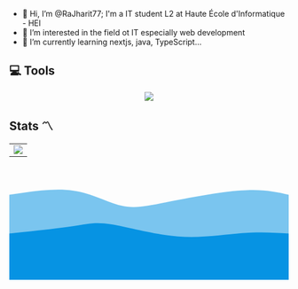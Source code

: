 - 👋 Hi, I’m @RaJharit77; I'm a IT student L2 at Haute École d'Informatique - HEI
- 👀 I’m interested in the field ot IT especially web development 
- 🌱 I’m currently learning nextjs, java, TypeScript...

## 💻 Tools

<p align="center">
  <a href="https://skillicons.dev">
    <img src="https://skillicons.dev/icons?i=js,ts,java,postgres,sqlite,react,vite,nextjs,github,idea,spring,postman,aws" />
  </a>
</p>

## Stats 〽️

<table>
  <tr>
    <td>
      <a href="https://github.com/anuraghazra/github-readme-stats">
        <img src="https://github-readme-stats.vercel.app/api/top-langs/?username=RaJharit77&layout=pie" /> 
      </a>
    </td>
</table>

<svg width="100%" height="100%" id="svg" viewBox="0 0 1440 590" xmlns="http://www.w3.org/2000/svg" class="transition duration-300 ease-in-out delay-150"><style>
          .path-0{
            animation:pathAnim-0 4s;
            animation-timing-function: linear;
            animation-iteration-count: infinite;
          }
          @keyframes pathAnim-0{
            0%{
              d: path("M 0,600 L 0,150 C 116.6794258373206,132.3732057416268 233.3588516746412,114.74641148325358 331,129 C 428.6411483253588,143.25358851674642 507.244019138756,189.38755980861248 576,206 C 644.755980861244,222.61244019138752 703.6650717703347,209.70334928229664 813,188 C 922.3349282296653,166.29665071770336 1082.0956937799044,135.79904306220095 1195,128 C 1307.9043062200956,120.20095693779903 1373.9521531100477,135.10047846889952 1440,150 L 1440,600 L 0,600 Z");
            }
            25%{
              d: path("M 0,600 L 0,150 C 119.03349282296651,172.2775119617225 238.06698564593302,194.55502392344496 340,205 C 441.933014354067,215.44497607655504 526.7655502392346,214.05741626794259 606,196 C 685.2344497607654,177.94258373205741 758.8708133971293,143.2153110047847 863,145 C 967.1291866028707,146.7846889952153 1101.751196172249,185.08133971291866 1203,192 C 1304.248803827751,198.91866028708134 1372.1244019138755,174.45933014354068 1440,150 L 1440,600 L 0,600 Z");
            }
            50%{
              d: path("M 0,600 L 0,150 C 123.19617224880383,162.45933014354068 246.39234449760767,174.91866028708134 334,192 C 421.60765550239233,209.08133971291866 473.62679425837325,230.7846889952153 567,207 C 660.3732057416267,183.2153110047847 795.1004784688994,113.94258373205744 906,111 C 1016.8995215311006,108.05741626794256 1103.9712918660287,171.44497607655504 1189,189 C 1274.0287081339713,206.55502392344496 1357.0143540669856,178.2775119617225 1440,150 L 1440,600 L 0,600 Z");
            }
            75%{
              d: path("M 0,600 L 0,150 C 78.72727272727272,111.35885167464113 157.45454545454544,72.71770334928227 244,87 C 330.54545454545456,101.28229665071773 424.9090909090909,168.488038277512 538,197 C 651.0909090909091,225.511961722488 782.9090909090911,215.3301435406698 874,217 C 965.0909090909089,218.6698564593302 1015.4545454545453,232.19138755980862 1103,223 C 1190.5454545454547,213.80861244019138 1315.2727272727275,181.9043062200957 1440,150 L 1440,600 L 0,600 Z");
            }
            100%{
              d: path("M 0,600 L 0,150 C 116.6794258373206,132.3732057416268 233.3588516746412,114.74641148325358 331,129 C 428.6411483253588,143.25358851674642 507.244019138756,189.38755980861248 576,206 C 644.755980861244,222.61244019138752 703.6650717703347,209.70334928229664 813,188 C 922.3349282296653,166.29665071770336 1082.0956937799044,135.79904306220095 1195,128 C 1307.9043062200956,120.20095693779903 1373.9521531100477,135.10047846889952 1440,150 L 1440,600 L 0,600 Z");
            }
          }</style><path d="M 0,600 L 0,150 C 116.6794258373206,132.3732057416268 233.3588516746412,114.74641148325358 331,129 C 428.6411483253588,143.25358851674642 507.244019138756,189.38755980861248 576,206 C 644.755980861244,222.61244019138752 703.6650717703347,209.70334928229664 813,188 C 922.3349282296653,166.29665071770336 1082.0956937799044,135.79904306220095 1195,128 C 1307.9043062200956,120.20095693779903 1373.9521531100477,135.10047846889952 1440,150 L 1440,600 L 0,600 Z" stroke="none" stroke-width="0" fill="#0693e3" fill-opacity="0.53" class="transition-all duration-300 ease-in-out delay-150 path-0"></path><style>
          .path-1{
            animation:pathAnim-1 4s;
            animation-timing-function: linear;
            animation-iteration-count: infinite;
          }
          @keyframes pathAnim-1{
            0%{
              d: path("M 0,600 L 0,350 C 123.49282296650719,336.97607655502395 246.98564593301438,323.95215311004785 327,312 C 407.0143540669856,300.04784688995215 443.5502392344498,289.1674641148325 528,303 C 612.4497607655502,316.8325358851675 744.8133971291866,355.377990430622 868,365 C 991.1866028708134,374.622009569378 1105.196172248804,355.3205741626794 1199,348 C 1292.803827751196,340.6794258373206 1366.401913875598,345.3397129186603 1440,350 L 1440,600 L 0,600 Z");
            }
            25%{
              d: path("M 0,600 L 0,350 C 76.09569377990428,371.86602870813397 152.19138755980856,393.732057416268 236,393 C 319.80861244019144,392.267942583732 411.33014354066995,368.9377990430622 532,365 C 652.66985645933,361.0622009569378 802.4880382775118,376.51674641148327 915,389 C 1027.5119617224882,401.48325358851673 1102.7177033492824,410.99521531100476 1184,404 C 1265.2822966507176,397.00478468899524 1352.6411483253587,373.5023923444976 1440,350 L 1440,600 L 0,600 Z");
            }
            50%{
              d: path("M 0,600 L 0,350 C 85.60765550239233,317.9043062200957 171.21531100478467,285.8086124401913 279,304 C 386.78468899521533,322.1913875598087 516.7464114832537,390.66985645933016 603,410 C 689.2535885167463,429.33014354066984 731.7990430622009,399.511961722488 813,384 C 894.2009569377991,368.488038277512 1014.0574162679427,367.2822966507177 1125,364 C 1235.9425837320573,360.7177033492823 1337.9712918660287,355.3588516746412 1440,350 L 1440,600 L 0,600 Z");
            }
            75%{
              d: path("M 0,600 L 0,350 C 116.91866028708134,340.5071770334928 233.83732057416267,331.0143540669856 317,325 C 400.1626794258373,318.9856459330144 449.56937799043067,316.44976076555025 539,332 C 628.4306220095693,347.55023923444975 757.8851674641147,381.1866028708134 873,389 C 988.1148325358853,396.8133971291866 1088.88995215311,378.8038277511962 1181,368 C 1273.11004784689,357.1961722488038 1356.5550239234449,353.5980861244019 1440,350 L 1440,600 L 0,600 Z");
            }
            100%{
              d: path("M 0,600 L 0,350 C 123.49282296650719,336.97607655502395 246.98564593301438,323.95215311004785 327,312 C 407.0143540669856,300.04784688995215 443.5502392344498,289.1674641148325 528,303 C 612.4497607655502,316.8325358851675 744.8133971291866,355.377990430622 868,365 C 991.1866028708134,374.622009569378 1105.196172248804,355.3205741626794 1199,348 C 1292.803827751196,340.6794258373206 1366.401913875598,345.3397129186603 1440,350 L 1440,600 L 0,600 Z");
            }
          }</style><path d="M 0,600 L 0,350 C 123.49282296650719,336.97607655502395 246.98564593301438,323.95215311004785 327,312 C 407.0143540669856,300.04784688995215 443.5502392344498,289.1674641148325 528,303 C 612.4497607655502,316.8325358851675 744.8133971291866,355.377990430622 868,365 C 991.1866028708134,374.622009569378 1105.196172248804,355.3205741626794 1199,348 C 1292.803827751196,340.6794258373206 1366.401913875598,345.3397129186603 1440,350 L 1440,600 L 0,600 Z" stroke="none" stroke-width="0" fill="#0693e3" fill-opacity="1" class="transition-all duration-300 ease-in-out delay-150 path-1"></path></svg>


